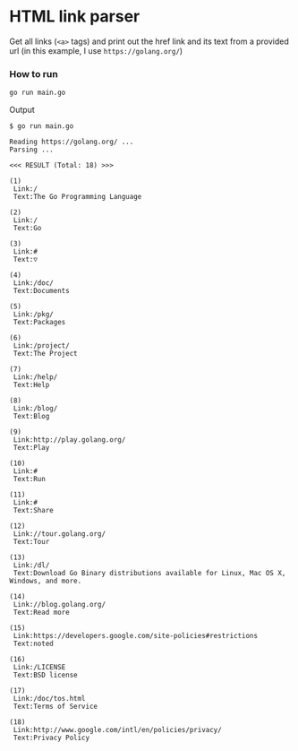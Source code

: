 # HTML link parser

Get all links (`<a>` tags) and print out the href link and its text
from a provided url (in this example, I use `https://golang.org/`)

### How to run

```bash
go run main.go
```

Output

```
$ go run main.go

Reading https://golang.org/ ...
Parsing ...

<<< RESULT (Total: 18) >>>

(1)
 Link:/
 Text:The Go Programming Language

(2)
 Link:/
 Text:Go

(3)
 Link:#
 Text:▽

(4)
 Link:/doc/
 Text:Documents

(5)
 Link:/pkg/
 Text:Packages

(6)
 Link:/project/
 Text:The Project

(7)
 Link:/help/
 Text:Help

(8)
 Link:/blog/
 Text:Blog

(9)
 Link:http://play.golang.org/
 Text:Play

(10)
 Link:#
 Text:Run

(11)
 Link:#
 Text:Share

(12)
 Link://tour.golang.org/
 Text:Tour

(13)
 Link:/dl/
 Text:Download Go Binary distributions available for Linux, Mac OS X, Windows, and more.

(14)
 Link://blog.golang.org/
 Text:Read more

(15)
 Link:https://developers.google.com/site-policies#restrictions
 Text:noted

(16)
 Link:/LICENSE
 Text:BSD license

(17)
 Link:/doc/tos.html
 Text:Terms of Service

(18)
 Link:http://www.google.com/intl/en/policies/privacy/
 Text:Privacy Policy
```
